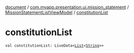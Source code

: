 [document](../../index.md) / [com.myapp.presentation.ui.mission_statement](../index.md) / [MissionStatementListViewModel](index.md) / [constitutionList](./constitution-list.md)

# constitutionList

`val constitutionList: LiveData<`[`List`](https://kotlinlang.org/api/latest/jvm/stdlib/kotlin.collections/-list/index.html)`<`[`String`](https://kotlinlang.org/api/latest/jvm/stdlib/kotlin/-string/index.html)`>>`